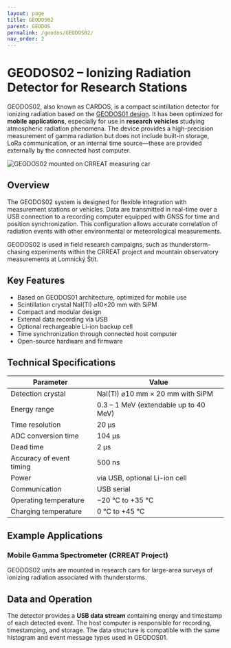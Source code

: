 ```yaml
---
layout: page
title: GEODOS02
parent: GEODOS
permalink: /geodos/GEODOS02/
nav_order: 2
---
```


# GEODOS02 – Ionizing Radiation Detector for Research Stations

GEODOS02, also known as CARDOS, is a compact scintillation detector for ionizing radiation based on the [GEODOS01 design](/geodos/GEODOS01/). It has been optimized for **mobile applications**, especially for use in **research vehicles** studying atmospheric radiation phenomena. The device provides a high-precision measurement of gamma radiation but does not include built-in storage, LoRa communication, or an internal time source—these are provided externally by the connected host computer.

![GEODOS02 mounted on CRREAT measuring car](https://raw.githubusercontent.com/UniversalScientificTechnologies/GEODOS02/refs/heads/GEODOS02C/doc/src/img/CRREAT_CAR_small.jpg)

## Overview

The GEODOS02 system is designed for flexible integration with measurement stations or vehicles. Data are transmitted in real-time over a USB connection to a recording computer equipped with GNSS for time and position synchronization. This configuration allows accurate correlation of radiation events with other environmental or meteorological measurements.

GEODOS02 is used in field research campaigns, such as thunderstorm-chasing experiments within the CRREAT project and mountain observatory measurements at Lomnický Štít.


## Key Features

* Based on GEODOS01 architecture, optimized for mobile use
* Scintillation crystal NaI(Tl) ⌀10×20 mm with SiPM
* Compact and modular design
* External data recording via USB
* Optional rechargeable Li-ion backup cell
* Time synchronization through connected host computer
* Open-source hardware and firmware

## Technical Specifications

| Parameter                | Value                                 |
| ------------------------ | ------------------------------------- |
| Detection crystal        | NaI(Tl) ⌀10 mm × 20 mm with SiPM      |
| Energy range             | 0.3 – 1 MeV (extendable up to 40 MeV) |
| Time resolution          | 20 µs                                 |
| ADC conversion time      | 104 µs                                |
| Dead time                | 2 µs                                  |
| Accuracy of event timing | 500 ns                                |
| Power                    | via USB, optional Li-ion cell         |
| Communication            | USB serial                            |
| Operating temperature    | −20 °C to +35 °C                      |
| Charging temperature     | 0 °C to +45 °C                        |

## Example Applications

### Mobile Gamma Spectrometer (CRREAT Project)

GEODOS02 units are mounted in research cars for large-area surveys of ionizing radiation associated with thunderstorms.

## Data and Operation

The detector provides a **USB data stream** containing energy and timestamp of each detected event. The host computer is responsible for recording, timestamping, and storage. The data structure is compatible with the same histogram and event message types used in GEODOS01.

